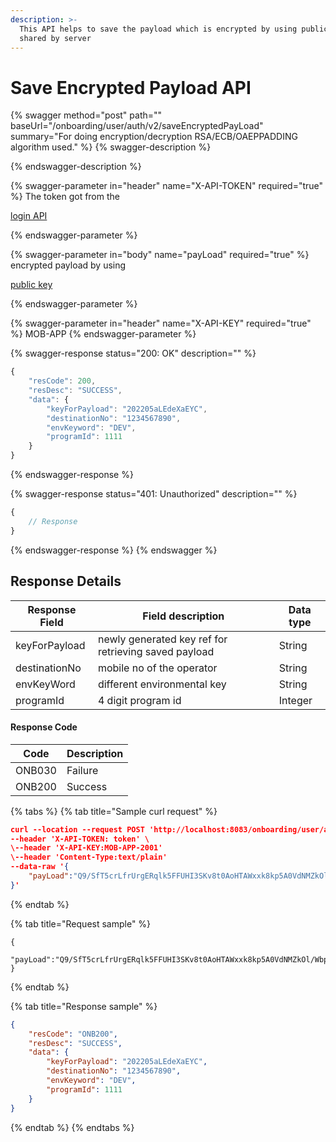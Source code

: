 ```yaml
---
description: >-
  This API helps to save the payload which is encrypted by using public key
  shared by server
---
```


# Save Encrypted Payload API

{% swagger method="post" path="" baseUrl="<domain>/onboarding/user/auth/v2/saveEncryptedPayLoad" summary="For doing encryption/decryption RSA/ECB/OAEPPADDING algorithm used." %}
{% swagger-description %}

{% endswagger-description %}

{% swagger-parameter in="header" name="X-API-TOKEN" required="true" %}
The token got from the 

[login API](../../../../version-1/customer-on-boarding/api-specification/authentication-and-authorization/login-api.md)


{% endswagger-parameter %}

{% swagger-parameter in="body" name="payLoad" required="true" %}
encrypted payload by using 

[public key](broken-reference)


{% endswagger-parameter %}

{% swagger-parameter in="header" name="X-API-KEY" required="true" %}
MOB-APP
{% endswagger-parameter %}

{% swagger-response status="200: OK" description="" %}
```javascript
{
    "resCode": 200,
    "resDesc": "SUCCESS",
    "data": {
        "keyForPayload": "202205aLEdeXaEYC",
        "destinationNo": "1234567890",
        "envKeyword": "DEV",
        "programId": 1111
    }
}
```
{% endswagger-response %}

{% swagger-response status="401: Unauthorized" description="" %}
```javascript
{
    // Response
}
```
{% endswagger-response %}
{% endswagger %}

## Response Details

| Response Field | Field description                                    | Data type |
| -------------- | ---------------------------------------------------- | --------- |
| keyForPayload  | newly generated key ref for retrieving saved payload | String    |
| destinationNo  | mobile no of the operator                            | String    |
| envKeyWord     | different environmental key                          | String    |
| programId      | 4 digit program id                                   | Integer   |

#### Response Code

| Code   | Description |
| ------ | ----------- |
| ONB030 | Failure     |
| ONB200 | Success     |

{% tabs %}
{% tab title="Sample curl request" %}
```json
curl --location --request POST 'http://localhost:8083/onboarding/user/auth/saveEncryptedPayLoad/v1' \
--header 'X-API-TOKEN: token' \
\--header 'X-API-KEY:MOB-APP-2001'
\--header 'Content-Type:text/plain'
--data-raw '{
    "payLoad":"Q9/SfT5crLfrUrgERqlk5FFUHI3SKv8t0AoHTAWxxk8kp5A0VdNMZkOl/WbpI7/K982DU5EsnlyONJ/F8+kpNnZ9kBJ/TizvXsnyL2XShyagRK3tvErAVVjdM0hkuEN9vclx3vEJSvnjUNsgTqFVrn29YJDbrfipNd1syr8vZbY="
}'
```
{% endtab %}

{% tab title="Request sample" %}
```json5
{
    "payLoad":"Q9/SfT5crLfrUrgERqlk5FFUHI3SKv8t0AoHTAWxxk8kp5A0VdNMZkOl/WbpI7/K982DU5EsnlyONJ/F8+kpNnZ9kBJ/TizvXsnyL2XShyagRK3tvErAVVjdM0hkuEN9vclx3vEJSvnjUNsgTqFVrn29YJDbrfipNd1syr8vZbY="
}
```
{% endtab %}

{% tab title="Response sample" %}
```json
{
    "resCode": "ONB200",
    "resDesc": "SUCCESS",
    "data": {
        "keyForPayload": "202205aLEdeXaEYC",
        "destinationNo": "1234567890",
        "envKeyword": "DEV",
        "programId": 1111
    }
}
```
{% endtab %}
{% endtabs %}
